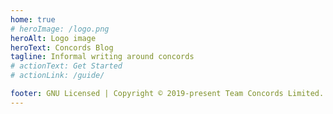 ```yaml
---
home: true
# heroImage: /logo.png
heroAlt: Logo image
heroText: Concords Blog
tagline: Informal writing around concords
# actionText: Get Started
# actionLink: /guide/

footer: GNU Licensed | Copyright © 2019-present Team Concords Limited.
---
```

